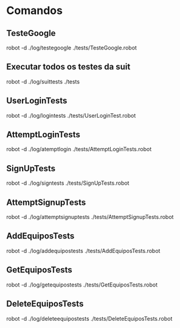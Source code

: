 # Comandos

## TesteGoogle
robot -d ./log/testegoogle ./tests/TesteGoogle.robot

## Executar todos os testes da suit
robot -d ./log/suittests ./tests

## UserLoginTests
robot -d ./log/logintests ./tests/UserLoginTest.robot

## AttemptLoginTests
robot -d ./log/atemptlogin  ./tests/AttemptLoginTests.robot

## SignUpTests
robot -d ./log/signtests  ./tests/SignUpTests.robot

## AttemptSignupTests
robot -d ./log/attemptsignuptests  ./tests/AttemptSignupTests.robot

## AddEquiposTests
robot -d ./log/addequipostests  ./tests/AddEquiposTests.robot

## GetEquiposTests
robot -d ./log/getequipostests  ./tests/GetEquiposTests.robot

## DeleteEquiposTests
robot -d ./log/deleteequipostests  ./tests/DeleteEquiposTests.robot